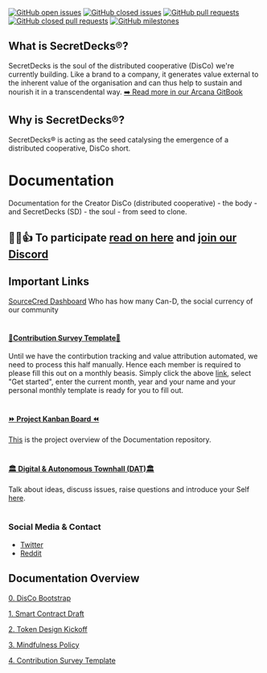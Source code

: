 [![GitHub open issues](https://img.shields.io/github/issues/SecretDecks/Documentation?style=flat-square)](https://github.com/SecretDecks/Documentation/issues)
[![GitHub closed issues](https://img.shields.io/github/issues-closed-raw/SecretDecks/Documentation?style=flat-square)](https://github.com/SecretDecks/Documentation/issues?q=is%3Aissue+is%3Aclosed)
[![GitHub pull requests](https://img.shields.io/github/issues-pr/SecretDecks/Documentation)](https://github.com/SecretDecks/Documentation/pulls)
[![GitHub closed pull requests](https://img.shields.io/github/issues-pr-closed/SecretDecks/Documentation)](https://github.com/SecretDecks/Documentation/pulls?q=is%3Apr+is%3Aclosed)
[![GitHub milestones](https://img.shields.io/github/milestones/open/SecretDecks/Documentation?style=flat-square)](https://github.com/SecretDecks/Documentation/milestones)

## What is SecretDecks®?
SecretDecks is the soul of the distributed cooperative (DisCo) we're currently building. Like a brand to a company, it generates value external to the inherent value of the organisation and can thus help to sustain and nourish it in a transcendental way.
[➡️ Read more in our Arcana GitBook](https://secretdecks.gitbook.io/arcana/introduction/who-and-what-is-secretdecks)

## Why is SecretDecks®?
SecretDecks® is acting as the seed catalysing the emergence of a distributed cooperative, DisCo short. 

# Documentation
Documentation for the Creator DisCo (distributed cooperative) - the body - and SecretDecks (SD) - the soul - from seed to clone.

##  💪💡👍  To participate [read on here](https://github.com/SecretDecks/Documentation/blob/main/Contribute.md) and [join our Discord](https://discord.gg/Ww85r7yJMk)


## Important Links
[SourceCred Dashboard](https://secretdecks.github.io/SCinstance/#/explorer)
Who has how many Can-D, the social currency of our community
#
#### [🏅Contribution Survey Template🏅](https://github.com/SecretDecks/Documentation/issues/new/choose)
Until we have the contirbution tracking and value attribution automated, we need to process this half manually. Hence each member is required to please fill this out on a monthly beasis. Simply click the above [link](https://github.com/SecretDecks/Documentation/issues/new/choose), select "Get started", enter the current month, year and your name and your personal monthly template is ready for you to fill out.
#
#### [⏩ Project Kanban Board ⏪](https://github.com/SecretDecks/Documentation/projects/1)
[This](https://github.com/SecretDecks/Documentation/projects/1) is the project overview of the Documentation repository.
#
#### [🏛 Digital & Autonomous Townhall (DAT)🏛](https://github.com/SecretDecks/Documentation/discussions)
Talk about ideas, discuss issues, raise questions and introduce your Self [here](https://github.com/SecretDecks/Documentation/discussions).
#

### Social Media & Contact
- [Twitter](https://twitter.com/SecretDecks)
- [Reddit](https://www.reddit.com/user/SecretDecks)

## Documentation Overview
[0. DisCo Bootstrap](https://github.com/SecretDecks/Documentation/blob/main/DisCo-Bootstrap.md)

[1. Smart Contract Draft](https://github.com/SecretDecks/Documentation/blob/main/SmartContract-Drafts.md) 

[2. Token Design Kickoff](https://github.com/SecretDecks/Documentation/blob/main/TokenDesign-Kickoff-Doc.md)

[3. Mindfulness Policy](https://github.com/SecretDecks/Documentation/blob/main/Mindfulness-Policy.md)

[4. Contribution Survey Template](https://github.com/SecretDecks/Documentation/blob/main/Template-Contribution-Survey.md)
